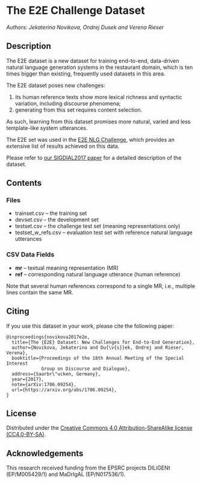 
The E2E Challenge Dataset
=========================

_Authors: Jekaterina Novikova, Ondrej Dusek and Verena Rieser_

Description
-----------

The E2E dataset is a new dataset for training end-to-end, data-driven natural 
language generation systems in the restaurant domain, which is ten times bigger 
than existing, frequently used datasets in this area. 

The E2E dataset poses new challenges: 
1) its human reference texts show more lexical richness and syntactic variation, 
   including discourse phenomena;
2) generating from this set requires content selection. 

As such, learning from this dataset promises more natural, varied and less 
template-like system utterances.

The E2E set was used in the [E2E NLG Challenge](http://www.macs.hw.ac.uk/InteractionLab/E2E/),
which provides an extensive list of results achieved on this data.

Please refer to [our SIGDIAL2017 paper](https://arxiv.org/abs/1706.09254) for 
a detailed description of the dataset.

Contents
--------

### Files ###

* trainset.csv – the training set
* devset.csv – the development set
* testset.csv – the challenge test set (meaning representations only)
* testset_w_refs.csv – evaluation test set with reference natural language 
    utterances

### CSV Data Fields ###

- **mr** – textual meaning representation (MR)
- **ref** – corresponding natural language utterance (human reference)

Note that several human references correspond to a single MR, i.e., multiple 
lines contain the same MR.

Citing
------

If you use this dataset in your work, please cite the following paper:

```
@inproceedings{novikova2017e2e,
  title={The {E2E} Dataset: New Challenges for End-to-End Generation},
  author={Novikova, Jekaterina and Du{\v{s}}ek, Ondrej and Rieser, Verena},
  booktitle={Proceedings of the 18th Annual Meeting of the Special Interest 
             Group on Discourse and Dialogue},
  address={Saarbr\"ucken, Germany},
  year={2017},
  note={arXiv:1706.09254},
  url={https://arxiv.org/abs/1706.09254},
}
```

License
-------

Distributed under the [Creative Commons 4.0 Attribution-ShareAlike license
(CC4.0-BY-SA)](https://creativecommons.org/licenses/by-sa/4.0/).


Acknowledgements
----------------

This research received funding from the EPSRC projects DILiGENt (EP/M005429/1) and MaDrIgAL (EP/N017536/1).
